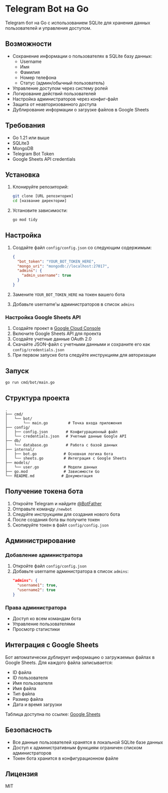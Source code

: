 # Telegram Bot на Go

Telegram бот на Go с использованием SQLite для хранения данных пользователей и управления доступом.

## Возможности

- Сохранение информации о пользователях в SQLite базу данных:
  - Username
  - Имя
  - Фамилия
  - Номер телефона
  - Статус (админ/обычный пользователь)
- Управление доступом через систему ролей
- Логирование действий пользователей
- Настройка администраторов через конфиг-файл
- Защита от неавторизованного доступа
- Дублирование информации о загрузке файлов в Google Sheets

## Требования

- Go 1.21 или выше
- SQLite3
- MongoDB
- Telegram Bot Token
- Google Sheets API credentials

## Установка

1. Клонируйте репозиторий:
   ```bash
   git clone [URL репозитория]
   cd [название директории]
   ```

2. Установите зависимости:
   ```bash
   go mod tidy
   ```

## Настройка

1. Создайте файл `config/config.json` со следующим содержимым:
   ```json
   {
     "bot_token": "YOUR_BOT_TOKEN_HERE",
     "mongo_uri": "mongodb://localhost:27017",
     "admins": {
       "admin_username": true
     }
   }
   ```

2. Замените `YOUR_BOT_TOKEN_HERE` на токен вашего бота
3. Добавьте username'ы администраторов в список `admins`

### Настройка Google Sheets API

1. Создайте проект в [Google Cloud Console](https://console.cloud.google.com/)
2. Включите Google Sheets API для проекта
3. Создайте учетные данные OAuth 2.0
4. Скачайте JSON-файл с учетными данными и сохраните его как `config/credentials.json`
5. При первом запуске бота следуйте инструкциям для авторизации

## Запуск

```bash
go run cmd/bot/main.go
```

## Структура проекта

```
.
├── cmd/
│   └── bot/
│       └── main.go         # Точка входа приложения
├── config/
│   ├── config.json        # Конфигурационный файл
│   └── credentials.json   # Учетные данные Google API
├── db/
│   └── database.go        # Работа с базой данных
├── internal/
│   ├── bot.go            # Основная логика бота
│   └── sheets.go         # Интеграция с Google Sheets
├── models/
│   └── user.go           # Модели данных
├── go.mod                # Зависимости Go
└── README.md            # Документация
```

## Получение токена бота

1. Откройте Telegram и найдите [@BotFather](https://t.me/botfather)
2. Отправьте команду `/newbot`
3. Следуйте инструкциям для создания нового бота
4. После создания бота вы получите токен
5. Скопируйте токен в файл `config/config.json`

## Администрирование

### Добавление администратора

1. Откройте файл `config/config.json`
2. Добавьте username администратора в список `admins`:
   ```json
   "admins": {
     "username1": true,
     "username2": true
   }
   ```

### Права администратора

- Доступ ко всем командам бота
- Управление пользователями
- Просмотр статистики

## Интеграция с Google Sheets

Бот автоматически дублирует информацию о загружаемых файлах в Google Sheets. Для каждого файла записывается:

- ID файла
- ID пользователя
- Имя пользователя
- Имя файла
- Тип файла
- Размер файла
- Дата и время загрузки

Таблица доступна по ссылке: [Google Sheets](https://docs.google.com/spreadsheets/d/13KIfRMTePI4djpi6W4pm6WKaE0I9sTA4-LPkesS724I/edit?usp=sharing)

## Безопасность

- Все данные пользователей хранятся в локальной SQLite базе данных
- Доступ к административным функциям ограничен списком администраторов
- Токен бота хранится в конфигурационном файле

## Лицензия

MIT 